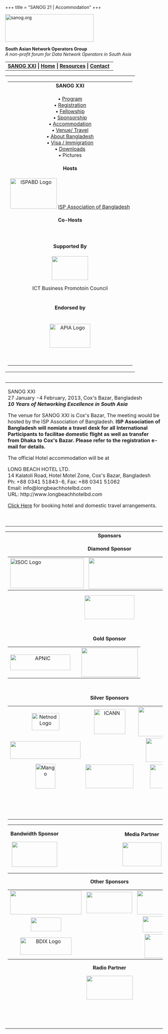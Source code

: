 +++
title = "SANOG 21 | Accommodation"
+++

[<img src="../images/logo.jpg" width="283" height="88" alt="sanog.org" />](../index.html)

**South Asian Network Operators Group**  
*A non-profit forum for Data Network Operators in South Asia*

<table width="760" data-border="0" data-cellspacing="0" data-cellpadding="0">
<tbody>
<tr class="odd">
<td><strong><a href="index.htm">SANOG XXI</a> |</strong> <strong><a href="../index.html">Home</a> | <a href="../resources/index.html">Resources</a> | <a href="../contact.htm">Contact</a> </strong></td>
</tr>
</tbody>
</table>

<table width="99%" data-border="0" data-cellspacing="0" data-cellpadding="8">
<colgroup>
<col style="width: 100%" />
</colgroup>
<tbody>
<tr class="odd">
<td><table width="100%" data-border="0" data-cellspacing="2" data-cellpadding="0">
<colgroup>
<col style="width: 100%" />
</colgroup>
<tbody>
<tr class="odd">
<td style="text-align: center;"><strong>SANOG XXI</strong></td>
</tr>
<tr class="even">
<td style="text-align: center;"><p>• <a href="program.htm">Program</a><br />
• <a href="registration.htm">Registration</a><br />
• <a href="fellowship.htm">Fellowship</a><br />
• <a href="sponsorship.htm">Sponsorship</a><br />
• <a href="accommodation.htm">Accommodation</a><br />
• <a href="venue.htm">Venue/ Travel</a><br />
• <a href="country.htm">About Bangladesh</a><br />
• <a href="visa.htm">Visa / Immigration</a><br />
• <a href="downloads.htm">Downloads</a><br />
• Pictures</p></td>
</tr>
<tr class="odd">
<td style="text-align: center;"><strong>Hosts</strong></td>
</tr>
<tr class="even">
<td style="text-align: center;"><div data-align="center">
<p><a href="http://www.ispabd.org/"><img src="images/ispabdlogo.gif" width="149" height="97" alt="ISPABD Logo" /></a> <a href="http://www.ispabd.org/">ISP Association of Bangladesh</a></p>
</div></td>
</tr>
<tr class="odd">
<td style="text-align: center;"><strong>Co-Hosts</strong></td>
</tr>
<tr class="even">
<td style="text-align: center;"><p><br />
</p></td>
</tr>
<tr class="odd">
<td style="text-align: center;"><strong>Supported By</strong></td>
</tr>
<tr class="even">
<td style="text-align: center;"><p><img src="images/bpc-logo-1.jpg" width="116" height="76" /></p>
<p>ICT Business Promotoin Council<br />
<br />
</p></td>
</tr>
<tr class="odd">
<td style="text-align: center;"><strong>Endorsed by</strong></td>
</tr>
<tr class="even">
<td style="text-align: center;"><p><br />
<a href="http://www.apia.org/"><img src="images/apialogo.gif" width="130" height="76" alt="APIA Logo" /></a></p>
<p> </p></td>
</tr>
</tbody>
</table></td>
</tr>
</tbody>
</table>

<img src="../images/1pxt.gif" width="1" height="1" />

<table width="100%" data-border="0" data-cellspacing="0" data-cellpadding="10">
<colgroup>
<col style="width: 100%" />
</colgroup>
<tbody>
<tr class="odd">
<td><p>SANOG XXI<br />
27 January -4 February, 2013, Cox's Bazar, Bangladesh<br />
<em><strong>10 Years of Networking Excellence in South Asia</strong></em></p>
<p>The venue for SANOG XXI is Cox's Bazar, The meeting would be hosted by the ISP Association of Bangladesh. <strong>ISP Association of Bangladesh will nomiate a travel desk for all International Participants to facilitae domestic flight as well as transfer from Dhaka to Cox's Bazar. Please refer to the registration e-mail for details.</strong></p>
<p>The official Hotel accommodation will be at</p>
<p>LONG BEACH HOTEL LTD.<br />
14 Kalatoli Road, Hotel Motel Zone, Cox's Bazar, Bangladesh<br />
Ph: +88 0341 51843-6, Fax: +88 0341 51062<br />
Email: info@longbeachhotelbd.com<br />
URL: http://www.longbeachhotelbd.com</p>
<p><a href="reservation.htm">Click Here</a> for booking hotel and domestic travel arrangements.</p>
<p> </p></td>
</tr>
</tbody>
</table>

<table width="100%" data-border="0" data-cellspacing="0">
<colgroup>
<col style="width: 100%" />
</colgroup>
<tbody>
<tr class="odd">
<td style="text-align: center;"><strong>Sponsors</strong></td>
</tr>
<tr class="even">
<td style="text-align: center;"><div data-align="center">
<p><strong>Diamond Sponsor</strong></p>
<table width="200" data-border="0">
<tbody>
<tr class="odd">
<td><img src="images/isoc-logo.GIF" width="235" height="95" alt="ISOC Logo" /></td>
<td><img src="images/juniper-newlogo.png" width="300" height="99" /></td>
</tr>
</tbody>
</table>
<p><img src="images/nsrc-logo-front.png" width="159" height="76" /></p>
<p> </p>
<p><strong>Gold Sponsor</strong></p>
<table>
<tbody>
<tr class="odd">
<td style="text-align: center;"><img src="images/apniclogo.jpg" width="192" height="50" alt="APNIC" /></td>
<td style="text-align: center;"> </td>
<td style="text-align: center;"><img src="images/logo_cisco.gif" width="180" height="93" /></td>
</tr>
</tbody>
</table>
<p> </p>
<p><strong>Silver Sponsors</strong></p>
<table>
<colgroup>
<col style="width: 33%" />
<col style="width: 33%" />
<col style="width: 33%" />
</colgroup>
<tbody>
<tr class="odd">
<td style="text-align: center;"><img src="images/netnod-logo.jpg" width="88" height="55" alt="Netnod Logo" /></td>
<td style="text-align: center;"><img src="images/icannlogo.jpg" width="100" height="79" alt="ICANN " /></td>
<td style="text-align: center;"><img src="images/google_layered.jpg" width="225" height="94" /></td>
</tr>
<tr class="even">
<td style="text-align: center;"><img src="images/novo_com_logo.jpg" width="225" height="56" /></td>
<td style="text-align: center;"> </td>
<td style="text-align: center;"><img src="images/bdcom_logo.jpg" width="178" height="76" /></td>
</tr>
<tr class="odd">
<td style="text-align: center;"><img src="images/mango-logo.png" width="63" height="79" alt="Mango" /></td>
<td style="text-align: center;"><img src="images/bdhub.jpg" width="153" height="76" /></td>
<td style="text-align: center;"><img src="images/summit.jpg" width="151" height="76" /></td>
</tr>
<tr class="even">
<td style="text-align: center;"> </td>
<td style="text-align: center;"><p> </p>
<p> </p></td>
<td style="text-align: center;"> </td>
</tr>
</tbody>
</table>
<table>
<colgroup>
<col style="width: 33%" />
<col style="width: 33%" />
<col style="width: 33%" />
</colgroup>
<tbody>
<tr class="odd">
<td style="text-align: center;"><p><strong>Bandwidth Sponsor</strong></p>
<p><img src="images/fiberathome-logo.png" width="145" height="80" /></p></td>
<td style="text-align: center;"> </td>
<td style="text-align: center;"><p><strong>Media Partner</strong></p>
<p><strong><img src="images/71-logo.jpg" width="125" height="76" /></strong></p></td>
</tr>
</tbody>
</table>
<p><strong>Other Sponsors</strong></p>
<table>
<tbody>
<tr class="odd">
<td style="text-align: center;"><img src="images/cybergate_logo.jpg" width="228" height="76" /></td>
<td style="text-align: center;"><img src="images/tejas_logo.jpg" width="146" height="68" /></td>
<td style="text-align: center;"><img src="images/adn.jpg" width="161" height="76" /></td>
</tr>
<tr class="even">
<td style="text-align: center;"><img src="images/pchlogo.jpg" width="97" height="44" /></td>
<td style="text-align: center;"> </td>
<td style="text-align: center;"><img src="images/open.jpg" width="126" height="51" /></td>
</tr>
<tr class="odd">
<td style="text-align: center;"><a href="http://www.bdix.net"><img src="images/bdix-logo.gif" width="164" height="55" alt="BDIX Logo" /></a></td>
<td style="text-align: center;"> </td>
<td style="text-align: center;"><img src="images/BPL-Logo.jpg" width="114" height="76" /></td>
</tr>
</tbody>
</table>
<p><strong>Radio Partner</strong></p>
<p><img src="images/dhakaFM_Logo.png" width="148" height="76" /></p>
<p> </p>
<p> </p>
</div></td>
</tr>
</tbody>
</table>
